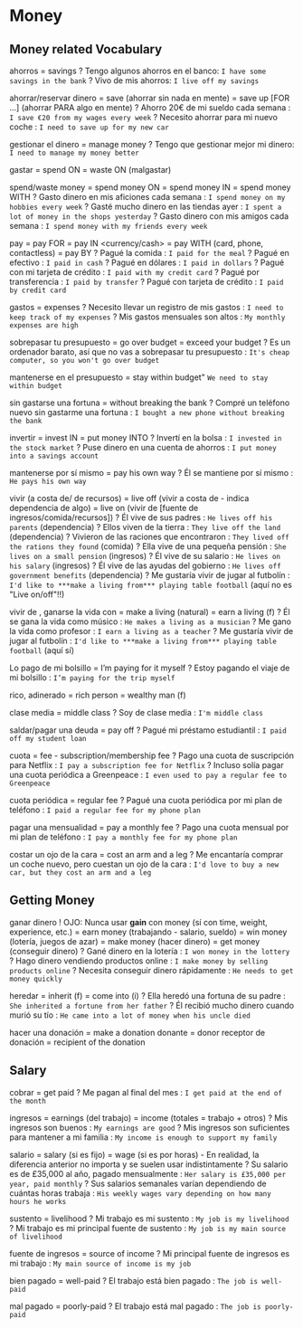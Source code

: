 # Money


## Money related Vocabulary

ahorros = savings
    ? Tengo algunos ahorros en el banco: `I have some savings in the bank`
    ? Vivo de mis ahorros: `I live off my savings`

ahorrar/reservar dinero
    = save (ahorrar sin nada en mente)
    = save up [FOR ...] (ahorrar PARA algo en mente)
    ? Ahorro 20€ de mi sueldo cada semana : `I save €20 from my wages every week`
    ? Necesito ahorrar para mi nuevo coche : `I need to save up for my new car`

gestionar el dinero = manage money
    ? Tengo que gestionar mejor mi dinero: `I need to manage my money better`

gastar
    = spend <sthing> ON
    = waste <sthing> ON (malgastar)

spend/waste  money <preposition>
    = spend money ON <thing>
    = spend money IN <place>
    = spend money WITH <sbody>
    ? Gasto dinero en mis aficiones cada semana : `I spend money on my hobbies every week`
    ? Gasté mucho dinero en las tiendas ayer : `I spent a lot of money in the shops yesterday`
    ? Gasto dinero con mis amigos cada semana : `I spend money with my friends every week`

pay
    = pay FOR <product>
    = pay IN <currency/cash>
    = pay WITH <device> (card, phone, contactless)
    = pay BY <method>
        ? Pagué la comida : `I paid for the meal`
        ? Pagué en efectivo : `I paid in cash`
        ? Pagué en dólares : `I paid in dollars`
        ? Pagué con mi tarjeta de crédito : `I paid with my credit card`
        ? Pagué por transferencia : `I paid by transfer`
        ? Pagué con tarjeta de crédito : `I paid by credit card`


gastos = expenses
    ? Necesito llevar un registro de mis gastos : `I need to keep track of my expenses`
    ? Mis gastos mensuales son altos : `My monthly expenses are high`

sobrepasar tu presupuesto
    = go over budget
    = exceed your budget
    ? Es un ordenador barato, así que no vas a sobrepasar tu presupuesto : `It's cheap computer, so you won't go over budget`

mantenerse en el presupuesto = stay within budget" `We need to stay within budget`

sin gastarse una fortuna = without breaking the bank
        ? Compré un teléfono nuevo sin gastarme una fortuna : `I bought a new phone without breaking the bank`

invertir
    = invest IN
    = put money INTO
    ? Invertí en la bolsa : `I invested in the stock market`
    ? Puse dinero en una cuenta de ahorros : `I put money into a savings account`

mantenerse por sí mismo = pay his own way
    ? Él se mantiene por sí mismo : `He pays his own way`

vivir (a costa de/  de recursos)
    = live off (vivir a costa de - indica dependencia de algo)
    = live on (vivir de [fuente de ingresos/comida/recursos])
    ? Él vive de sus padres : `He lives off his parents` (dependencia)
    ? Ellos viven de la tierra : `They live off the land` (dependencia)
    ? Vivieron de las raciones que encontraron : `They lived off the rations they found` (comida)
    ? Ella vive de una pequeña pensión : `She lives on a small pension` (ingresos)
    ? Él vive de su salario : `He lives on his salary` (ingresos)
    ? Él vive de las ayudas del gobierno : `He lives off government benefits` (dependencia)
    ? Me gustaría vivir de jugar al futbolín : `I'd like to ***make a living from*** playing table football` (aquí no es "Live on/off"!!)

vivir de <actividad>, ganarse la vida con <actividad>
    = make a living (natural)
    = earn a living (f)
    ? Él se gana la vida como músico : `He makes a living as a musician`
    ? Me gano la vida como profesor : `I earn a living as a teacher`
    ? Me gustaría vivir de jugar al futbolín : `I'd like to ***make a living from*** playing table football` (aquí sí)

Lo pago de mi bolsillo
    = I’m paying for it myself
    ? Estoy pagando el viaje de mi bolsillo : `I’m paying for the trip myself`

rico, adinerado
    = rich person
    = wealthy man (f)

clase media = middle class
    ? Soy de clase media : `I'm middle class`

saldar/pagar una deuda = pay off
    ? Pagué mi préstamo estudiantil : `I paid off my student loan`

cuota
    = fee
        - subscription/membership fee
    ? Pago una cuota de suscripción para Netflix : `I pay a subscription fee for Netflix`
    ? Incluso solía pagar una cuota periódica a Greenpeace : `I even used to pay a regular fee to Greenpeace`

cuota periódica = regular fee
    ? Pagué una cuota periódica por mi plan de teléfono : `I paid a regular fee for my phone plan`

pagar una mensualidad = pay a monthly fee
    ? Pago una cuota mensual por mi plan de teléfono : `I pay a monthly fee for my phone plan`

costar un ojo de la cara
    = cost an arm and a leg
    ? Me encantaría comprar un coche nuevo, pero cuestan un ojo de la cara : `I'd love to buy a new car, but they cost an arm and a leg`

## Getting Money

ganar dinero
    ! OJO: Nunca usar **gain** con money (sí con time, weight, experience, etc.)
    = earn money (trabajando - salario, sueldo)
    = win money (lotería, juegos de azar)
    = make money (hacer dinero)
    = get money (conseguir dinero)
    ? Gané dinero en la lotería : `I won money in the lottery`
    ? Hago dinero vendiendo productos online : `I make money by selling products online`
    ? Necesita conseguir dinero rápidamente : `He needs to get money quickly`

heredar
    = inherit (f)
    = come into (i)
    ? Ella heredó una fortuna de su padre : `She inherited a fortune from her father`
    ? Él recibió mucho dinero cuando murió su tío : `He came into a lot of money when his uncle died`

hacer una donación = make a donation
donante = donor
receptor de donación = recipient of the donation


## Salary

cobrar = get paid
    ? Me pagan al final del mes : `I get paid at the end of the month`

ingresos
    = earnings (del trabajo)
    = income (totales = trabajo + otros)
    ? Mis ingresos son buenos : `My earnings are good`
    ? Mis ingresos son suficientes para mantener a mi familia : `My income is enough to support my family`

salario
    = salary (si es fijo)
    = wage (si es por horas)
        - En realidad, la diferencia anterior no importa y se suelen usar indistintamente
    ? Su salario es de £35,000 al año, pagado mensualmente : `Her salary is £35,000 per year, paid monthly`
    ? Sus salarios semanales varían dependiendo de cuántas horas trabaja : `His weekly wages vary depending on how many hours he works`

sustento = livelihood
    ? Mi trabajo es mi sustento : `My job is my livelihood`
    ? Mi trabajo es mi principal fuente de sustento : `My job is my main source of livelihood`

fuente de ingresos = source of income
    ? Mi principal fuente de ingresos es mi trabajo : `My main source of income is my job`

bien pagado = well-paid
    ? El trabajo está bien pagado : `The job is well-paid`

mal pagado = poorly-paid
    ? El trabajo está mal pagado : `The job is poorly-paid`
